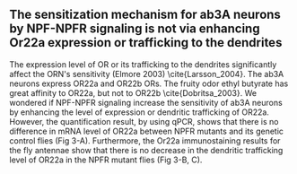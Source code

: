 ## The sensitization mechanism for ab3A neurons by NPF-NPFR signaling is not via enhancing Or22a expression or trafficking to the dendrites

The expression level of OR or its trafficking to the dendrites significantly affect the ORN's sensitivity (Elmore 2003) \cite{Larsson_2004}.
The ab3A neurons express OR22a and OR22b ORs. 
The fruity odor ethyl butyrate has great affinity to OR22a, but not to OR22b \cite{Dobritsa_2003}. 
We wondered if NPF-NPFR signaling increase the sensitivity of ab3A neurons by enhancing the level of expression or dendritic trafficking of OR22a. 
However, the quantification result, by using qPCR, shows that there is no difference in mRNA level of OR22a between NPFR mutants and its genetic control flies (Fig 3-A). 
Furthermore, the Or22a immunostaining results for the fly antennae show that there is no decrease in the dendritic trafficking level of OR22a in the NPFR mutant flies (Fig 3-B, C).